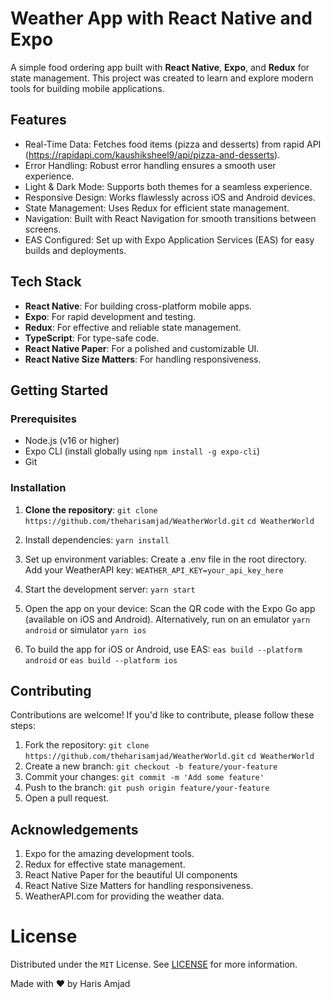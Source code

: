 # Weather App with React Native and Expo

A simple food ordering app built with **React Native**, **Expo**, and **Redux** for state management. This project was created to learn and explore modern tools for building mobile applications.

## Features

- Real-Time Data: Fetches food items (pizza and desserts) from rapid API (https://rapidapi.com/kaushiksheel9/api/pizza-and-desserts).
- Error Handling: Robust error handling ensures a smooth user experience.
- Light & Dark Mode: Supports both themes for a seamless experience.
- Responsive Design: Works flawlessly across iOS and Android devices.
- State Management: Uses Redux for efficient state management.
- Navigation: Built with React Navigation for smooth transitions between screens.
- EAS Configured: Set up with Expo Application Services (EAS) for easy builds and deployments.

## Tech Stack
- **React Native**: For building cross-platform mobile apps.
- **Expo**: For rapid development and testing.
- **Redux**: For effective and reliable state management.
- **TypeScript**: For type-safe code.
- **React Native Paper**: For a polished and customizable UI.
- **React Native Size Matters**: For handling responsiveness.

## Getting Started

### Prerequisites
- Node.js (v16 or higher)
- Expo CLI (install globally using `npm install -g expo-cli`)
- Git

### Installation
1. **Clone the repository**:
   `git clone https://github.com/theharisamjad/WeatherWorld.git`
   `cd WeatherWorld`
2. Install dependencies:
 `yarn install`
3. Set up environment variables:
Create a .env file in the root directory.
Add your WeatherAPI key:
 `WEATHER_API_KEY=your_api_key_here  `

5. Start the development server:
 `yarn start`
6. Open the app on your device:
   Scan the QR code with the Expo Go app (available on iOS and Android).
   Alternatively, run on an emulator
   `yarn android` or simulator `yarn ios`
7. To build the app for iOS or Android, use EAS:
   `eas build --platform android` or `eas build --platform ios`

## Contributing
Contributions are welcome! If you'd like to contribute, please follow these steps:

1. Fork the repository:
 `git clone https://github.com/theharisamjad/WeatherWorld.git`
 `cd WeatherWorld`
3. Create a new branch:
`git checkout -b feature/your-feature`
4. Commit your changes: 
`git commit -m 'Add some feature'`
5. Push to the branch:
`git push origin feature/your-feature`
6. Open a pull request.

## Acknowledgements
1. Expo for the amazing development tools.
2. Redux for effective state management.
3. React Native Paper for the beautiful UI components
4. React Native Size Matters for handling responsiveness.
5. WeatherAPI.com for providing the weather data.
 <!-- LICENSE -->
# License
Distributed under the `MIT` License. See [LICENSE](https://github.com/haris-0525/WeatherWorld/blob/main/LICENSE) for more information.

Made with ❤️ by Haris Amjad
